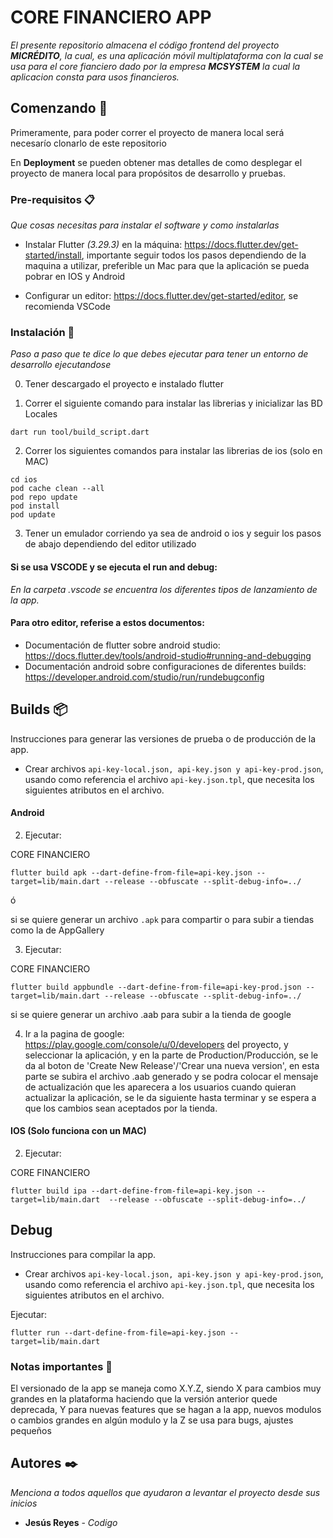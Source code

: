 # CORE FINANCIERO APP

_El presente repositorio almacena el código frontend del proyecto **MICRÉDITO**, la cual, es una aplicación móvil multiplataforma con la cual se usa para el core fianciero  dado por la empresa **MCSYSTEM** la cual la aplicacion consta para usos financieros._

## Comenzando 🚀

Primeramente, para poder correr el proyecto de manera local será necesarío clonarlo de este repositorio

En **Deployment** se pueden obtener mas detalles de como desplegar el proyecto de manera local para propósitos de desarrollo y pruebas.

### Pre-requisitos 📋

_Que cosas necesitas para instalar el software y como instalarlas_

- Instalar Flutter _(3.29.3)_ en la máquina: https://docs.flutter.dev/get-started/install, importante seguir todos los pasos dependiendo de la maquina a utilizar, preferible un Mac para que la aplicación se pueda pobrar en IOS y Android

- Configurar un editor: https://docs.flutter.dev/get-started/editor, se recomienda VSCode

### Instalación 🔧

_Paso a paso que te dice lo que debes ejecutar para tener un entorno de desarrollo ejecutandose_

0. Tener descargado el proyecto e instalado flutter

1. Correr el siguiente comando para instalar las librerias y inicializar las BD Locales

```
dart run tool/build_script.dart
```

2. Correr los siguientes comandos para instalar las librerias de ios (solo en MAC)

```
cd ios
pod cache clean --all
pod repo update
pod install
pod update
```

3. Tener un emulador corriendo ya sea de android o ios y seguir los pasos de abajo dependiendo del editor utilizado

#### Si se usa VSCODE y se ejecuta el run and debug:

_En la carpeta .vscode se encuentra los diferentes tipos de lanzamiento de la app._

#### Para otro editor, referise a estos documentos:

- Documentación de flutter sobre android studio: https://docs.flutter.dev/tools/android-studio#running-and-debugging
- Documentación android sobre configuraciones de diferentes builds: https://developer.android.com/studio/run/rundebugconfig

## Builds 📦

Instrucciones para generar las versiones de prueba o de producción de la app.

- Crear archivos `api-key-local.json, api-key.json y api-key-prod.json`, usando como referencia el archivo `api-key.json.tpl`, que necesita los siguientes atributos en el archivo.

#### Android

2. Ejecutar:

CORE FINANCIERO

```
flutter build apk --dart-define-from-file=api-key.json --target=lib/main.dart --release --obfuscate --split-debug-info=../
```

ó

si se quiere generar un archivo `.apk` para compartir o para subir a tiendas como la de AppGallery

3. Ejecutar:

CORE FINANCIERO

```
flutter build appbundle --dart-define-from-file=api-key-prod.json --target=lib/main.dart --release --obfuscate --split-debug-info=../
```
si se quiere generar un archivo .aab para subir a la tienda de google

4. Ir a la pagina de google: https://play.google.com/console/u/0/developers del proyecto, y seleccionar la aplicación, y en la parte de Production/Producción, se le da al boton de 'Create New Release'/'Crear una nueva version', en esta parte se subira el archivo .aab generado y se podra colocar el mensaje de actualización que les aparecera a los usuarios cuando quieran actualizar la aplicación, se le da siguiente hasta terminar y se espera a que los cambios sean aceptados por la tienda.


#### IOS (Solo funciona con un MAC)

2. Ejecutar:

CORE FINANCIERO

```
flutter build ipa --dart-define-from-file=api-key.json --target=lib/main.dart  --release --obfuscate --split-debug-info=../
```

## Debug
Instrucciones para compilar la app.

- Crear archivos `api-key-local.json, api-key.json y api-key-prod.json`, usando como referencia el archivo `api-key.json.tpl`, que necesita los siguientes atributos en el archivo.

Ejecutar:
```
flutter run --dart-define-from-file=api-key.json --target=lib/main.dart
```

### Notas importantes 🔑

El versionado de la app se maneja como X.Y.Z, siendo X para cambios muy grandes en la plataforma haciendo que la versión anterior quede deprecada, Y para nuevas features que se hagan a la app, nuevos modulos o cambios grandes en algún modulo y la Z se usa para bugs, ajustes pequeños

## Autores ✒️

_Menciona a todos aquellos que ayudaron a levantar el proyecto desde sus inicios_

- **Jesús Reyes** - _Codigo_
